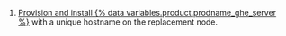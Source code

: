 1. [Provision and install {% data variables.product.prodname_ghe_server %}](/enterprise/admin/guides/installation/setting-up-a-github-enterprise-server-instance) with a unique hostname on the replacement node.
